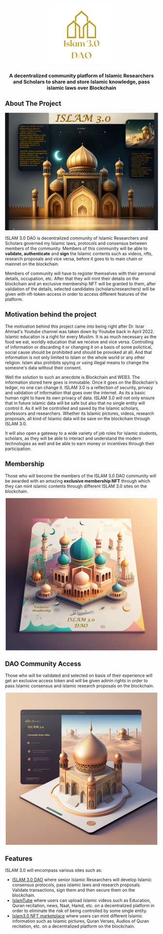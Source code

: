 <div id="top"></div>
<br />
<div align="center">
  <a href="https://github.com/alirazacodes/ISLAM-3.0-DAO">
    <img src="https://github.com/alirazacodes/ISLAM-3.0-DAO/blob/main/scripts/assets/islam-3.0-dao-logo.svg" alt="Logo" width="200" height="200">
  </a>

<h3 align="center" font="bold">A decentralized community platform of Islamic Researchers and Scholars to share and store Islamic knowledge, pass islamic laws over Blockchain</h3>

</div>

## About The Project

![Islam3.0-Complete roadmap](https://github.com/alirazacodes/ISLAM-3.0-DAO/blob/main/scripts/assets/islam3.0-dao-main.png)

ISLAM 3.0 DAO is decentralized community of Islamic Researchers and Scholars governed my Islamic laws, protocols and consensus between members of the community. Members of this community will be able to **validate, authenticate** and **sign** the Islamic contents such as videos, nfts, research proposals and vice versa, before it goes to to main chain or mainnet on the blockchain. 

Members of community will have to register themselves with their personal details, occupation, etc. After that they will mint their details on the blockchain and an exclusive membership NFT will be granted to them, after validation of the details, selected candidates (scholars/researchers) will be given with nft-token-access in order to access different features of the platform. 

## Motivation behind the project

The motivation behind this project came into being right after Dr. Israr Ahmad's Youtube channel was taken down by Youtube back in April 2022. Islamic education is a right for every Muslim. It is as much necessary as the food we eat, worldly education that we receive and vice versa. Controlling of information or discarding it or changing it on a basis of some polictical, social cause should be prohibited and should be provoked at all. And that information is not only limited to Islam or the whole world or any other religion. Islam also prohibits spying or using illegal means to change the someone's data without their consent. 

Well the solution to such an anecdote is Blockchain and WEB3. The information stored here goes is immutable. Once it goes on the Blockchain's ledger, no one can change it. ISLAM 3.0 is a reflection of security, privacy and validation of information that goes over the internet. As its a basic human right to have its own privacy of data. ISLAM 3.0 will not only ensure that in future islamic data will be safe but also that no single entity will control it. As it will be controlled and saved by the Islamic scholars, professors and researchers. Whether its Islamic pictures, videos, research proposals, all kind of Islamic data will be save on the blockchain through ISLAM 3.0.

It will also open a gateway to a wide variety of job roles for Islamic students, scholars, as they will be able to interact and understand the modern technologies as well and be able to earn money or incentives through their participation.

## Membership

Those who will become the members of the ISLAM 3.0 DAO community will be awarded with an amazing **exclusive membership NFT** through which they can mint islamic contents through different ISLAM 3.0 sites on the blockchain.

<div align="center">
  <img src="https://github.com/alirazacodes/ISLAM-3.0-DAO/blob/main/scripts/assets/dao-nft-membership.png" alt="Logo" width="500" height="500">
</div>

## DAO Community Access

Those who will be validated and selected on basis of their experience will get an exclusive access token and will be given admin rights in order to pass Islamic consensus and islamic research proposals on the blockchain.

<div align="center">
  <img src="https://github.com/alirazacodes/ISLAM-3.0-DAO/blob/main/scripts/assets/dao-access-token.png" alt="Logo" width="500" height="500">
</div>

## Features 

ISLAM 3.0 will encompass various sites such as:

* [ISLAM 3.0 DAO](https://github.com/alirazacodes/ISLAM-3.0-DAO) where senior Islamic Researchers will develop Islamic consensus protocols, pass islamic laws and research proposals. Validate transactions, sign them and then secure them on the blockchain.
* [IslamTube](https://github.com/alirazacodes/IslamTube) where users can upload Islamic videos such as Education, Quran recitation, news, Naat, Hamd, etc. on a decentralized platform in order to eliminate the risk of being controlled by some single entity.
* [Islam3.0 NFT marketplace]() where users can mint different Islamic information such as Islamic pictures, Quran Verses, Audios of Quran recitation, etc. on a decentralized platform on the blockchain. 

